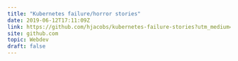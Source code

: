 ```yaml
---
title: "Kubernetes failure/horror stories"
date: 2019-06-12T17:11:09Z
link: https://github.com/hjacobs/kubernetes-failure-stories?utm_medium=RSS&utm_source=hune
site: github.com
topic: Webdev
draft: false
---
```

